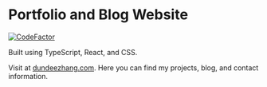 # Portfolio and Blog Website
[![CodeFactor](https://www.codefactor.io/repository/github/dundeezhang/dundeezhangv4/badge)](https://www.codefactor.io/repository/github/dundeezhang/dundeezhangv4)

Built using TypeScript, React, and CSS.

Visit at [dundeezhang.com](http://dundeezhang.com). Here you can find my projects, blog, and contact information. 
